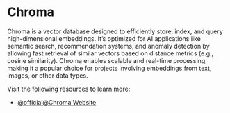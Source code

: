# Chroma

Chroma is a vector database designed to efficiently store, index, and query high-dimensional embeddings. It’s optimized for AI applications like semantic search, recommendation systems, and anomaly detection by allowing fast retrieval of similar vectors based on distance metrics (e.g., cosine similarity). Chroma enables scalable and real-time processing, making it a popular choice for projects involving embeddings from text, images, or other data types.

Visit the following resources to learn more:

- [@official@Chroma Website](https://docs.trychroma.com/)
